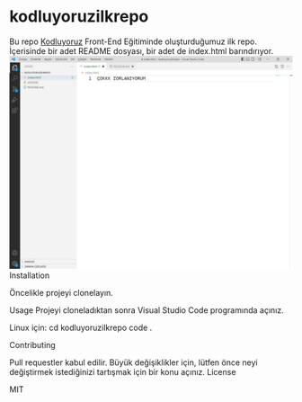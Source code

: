 # kodluyoruzilkrepo
Bu repo [Kodluyoruz](https://www.kodluyoruz.org/) Front-End Eğitiminde oluşturduğumuz ilk repo. İçerisinde bir adet README dosyası, bir adet de index.html barındırıyor.
![test](ekran.jpg)
Installation

Öncelikle projeyi clonelayın. [](https://github.com/karakalem54/kodluyoruzilkrepo.git)

Usage
Projeyi cloneladıktan sonra Visual Studio Code programında açınız.

Linux için:
cd kodluyoruzilkrepo
code .

Contributing

Pull requestler kabul edilir. Büyük değişiklikler için, lütfen önce neyi değiştirmek istediğinizi tartışmak için bir konu açınız.
License

MIT